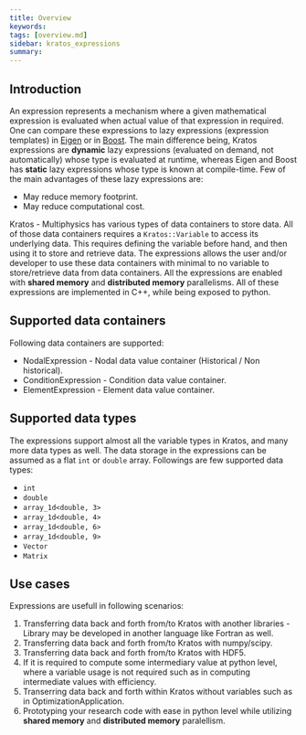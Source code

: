 ```yaml
---
title: Overview
keywords: 
tags: [overview.md]
sidebar: kratos_expressions
summary: 
---
```

## Introduction

An expression represents a mechanism where a given mathematical expression is evaluated when actual value of that expression in required. One can compare these
expressions to lazy expressions (expression templates) in [Eigen](https://eigen.tuxfamily.org/dox/TopicLazyEvaluation.html) or in [Boost](https://www.boost.org/doc/libs/1_82_0/doc/html/boost_yap/manual.html). The main difference being, Kratos expressions are **dynamic** lazy expressions (evaluated on demand, not automatically) whose type is evaluated at runtime, whereas Eigen and Boost has **static** lazy expressions whose type is known at compile-time. Few of the main advantages of these lazy expressions are:
* May reduce memory footprint.
* May reduce computational cost.

Kratos - Multiphysics has various types of data containers to store data. All of those data containers requires a ```Kratos::Variable``` to access its underlying data. This requires defining the variable before hand, and then using it to store and retrieve data. The expressions allows the user and/or developer to use these data containers with minimal to no variable to store/retrieve data from data containers. All the expressions are enabled with **shared memory** and **distributed memory** parallelisms. All of these expressions are implemented in C++, while being exposed to python.

## Supported data containers

Following data containers are supported:
* NodalExpression - Nodal data value container (Historical / Non historical).
* ConditionExpression - Condition data value container.
* ElementExpression - Element data value container.

## Supported data types

The expressions support almost all the variable types in Kratos, and many more data types as well. The data storage in the expressions can be assumed as a flat ```int``` or ```double``` array. Followings are few supported data types:

* ```int```
* ```double```
* ```array_1d<double, 3>```
* ```array_1d<double, 4>```
* ```array_1d<double, 6>```
* ```array_1d<double, 9>```
* ```Vector```
* ```Matrix```

## Use cases

Expressions are usefull in following scenarios:
1. Transferring data back and forth from/to Kratos with another libraries - Library may be developed in another language like Fortran as well.
2. Transferring data back and forth from/to Kratos with numpy/scipy.
3. Transferring data back and forth from/to Kratos with HDF5.
4. If it is required to compute some intermediary value at python level, where a variable usage is not required such as in computing intermediate values with efficiency.
5. Transerring data back and forth within Kratos without variables such as in OptimizationApplication.
6. Prototyping your research code with ease in python level while utilizing **shared memory** and **distributed memory** paralellism.





